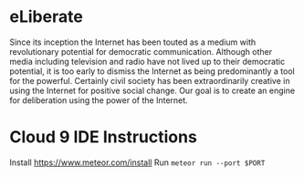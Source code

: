 eLiberate
=========

Since its inception the Internet has been touted as a medium with revolutionary potential for democratic communication. Although other media including television and radio have not lived up to their democratic potential, it is too early to dismiss the Internet as being predominantly a tool for the powerful. Certainly civil society has been extraordinarily creative in using the Internet for positive social change.  Our goal is to create an engine for deliberation using the power of the Internet.

Cloud 9 IDE Instructions
========================

Install https://www.meteor.com/install
Run `meteor run --port $PORT`